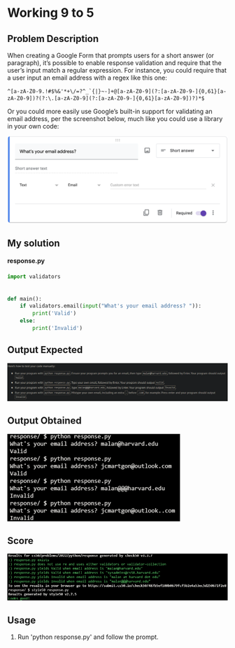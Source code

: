 # Working 9 to 5

## Problem Description

When creating a Google Form that prompts users for a short answer (or paragraph), it’s possible to enable response validation and require that the user’s input match a regular expression. For instance, you could require that a user input an email address with a regex like this one:

```
^[a-zA-Z0-9.!#$%&'*+\/=?^_`{|}~-]+@[a-zA-Z0-9](?:[a-zA-Z0-9-]{0,61}[a-zA-Z0-9])?(?:\.[a-zA-Z0-9](?:[a-zA-Z0-9-]{0,61}[a-zA-Z0-9])?)*$
```

Or you could more easily use Google’s built-in support for validating an email address, per the screenshot below, much like you could use a library in your own code:

![Google Forms example](./resources/reference.png)

## My solution

#### response.py

```python
import validators


def main():
    if validators.email(input("What's your email address? ")):
        print('Valid')
    else:
        print('Invalid')
```

## Output Expected

![Tests](./resources/output_expected.png)

## Output Obtained

![As expected](./resources/output_obtained.png)

## Score

![All good](./resources/score.png)

## Usage

1. Run 'python response.py' and follow the prompt.